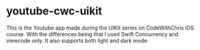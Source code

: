 # youtube-cwc-uikit

This is the Youtube app made during the UIKit series on CodeWithChris iOS course. With the differences being that I used Swift Concurrency and viewcode only. It also supports both light and dark mode
